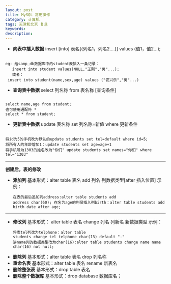```yaml
---
layout: post
title: MySQL 常用操作
category: 计算机
tags: 天津和北京 复旦
keywords: 
description: 
---
```



+ **向表中插入数据**
insert [into] 表名[(列名1，列名2....)] values (值1，值2...);
<pre><code>
eg: 给samp_db数据库中的student表插入一条记录：
   insert into student values(NULL,"王刚","男"...);
   或者：
 insert into student(name,sex,age) values ("安兴乐","男"...)
</code></pre>
+  **查询表中数据**
select 列名称 from 表名称 [查询条件]
<pre><code>
select name,age from student;
也可使用通配符 *
select * from student;
</code></pre>
+ **更新表中数据**
update 表名称 set 列名称=新值 where 更新条件
<pre><code>
将id为5的手机改为默认的update students set tel=default where id=5;
将所有人的年龄增加1：update students set age=age+1
将手机号为1303的姓名改为"你们" update students set names="你们" where tel="1303"
</code></pre>


----------
**创建后，表的修改**
  * **添加列**
    基本形式：alter table 表名 add 列名 列数据类型[after 插入位置]
   示例：<pre><code>在表的最后追加列address:alter table students add address char(60);
在名为age的列侯插入列birth：alter table students add birth date after age;
</code></pre>

----------

*  **修改列**
   基本形式： alter table 表名 change 列名 列新名 新数据类型
示例：<pre><code>将表tel列改为telphone：alter table students change tel telphone char(13) default "-"
讲name列的数据类型改为char(16):alter table students change name name char(16) not null;
</code></pre>
*  **删除列**
 基本形式：alter table  表名 drop 列名称
*  **重命名表**
   基本形式：alter table 表名 rename 新表名
*  **删除整张表**
 基本形式：drop table 表名
*  **删除整个数据库**
  基本形式：drop database 数据库名；



